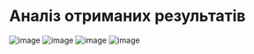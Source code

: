 # Аналіз отриманих результатів

![image](https://github.com/zerorchik/CV_6_labs/assets/103893849/278e537a-ad38-45d9-95bf-8734d0cf465f)
![image](https://github.com/zerorchik/CV_6_labs/assets/103893849/9d4334bc-2788-4349-b3e1-1cb8a8a07b90)
![image](https://github.com/zerorchik/CV_6_labs/assets/103893849/3ad1bb59-d88e-4408-a031-b77435ca5091)
![image](https://github.com/zerorchik/CV_6_labs/assets/103893849/69375217-0e80-4f40-9477-20dd94d0c9ab)
